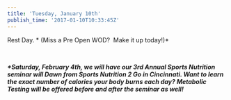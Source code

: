 ```yaml
---
title: 'Tuesday, January 10th'
publish_time: '2017-01-10T10:33:45Z'
---
```


Rest Day. * (Miss a Pre Open WOD?  Make it up today!)*

 

***\*Saturday, February 4th, we will have our 3rd Annual Sports
Nutrition seminar will Dawn from Sports Nutrition 2 Go in Cincinnati.
Want to learn the exact number of calories your body burns each day?
Metabolic Testing will be offered before and after the seminar as
well!***
